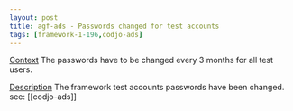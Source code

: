 ```yaml
---
layout: post
title: agf-ads - Passwords changed for test accounts
tags: [framework-1-196,codjo-ads]
---
```

<u>Context</u>
The passwords have to be changed every 3 months for all test users.

<u>Description</u>
The framework test accounts passwords have been changed.
see: [[codjo-ads]]
